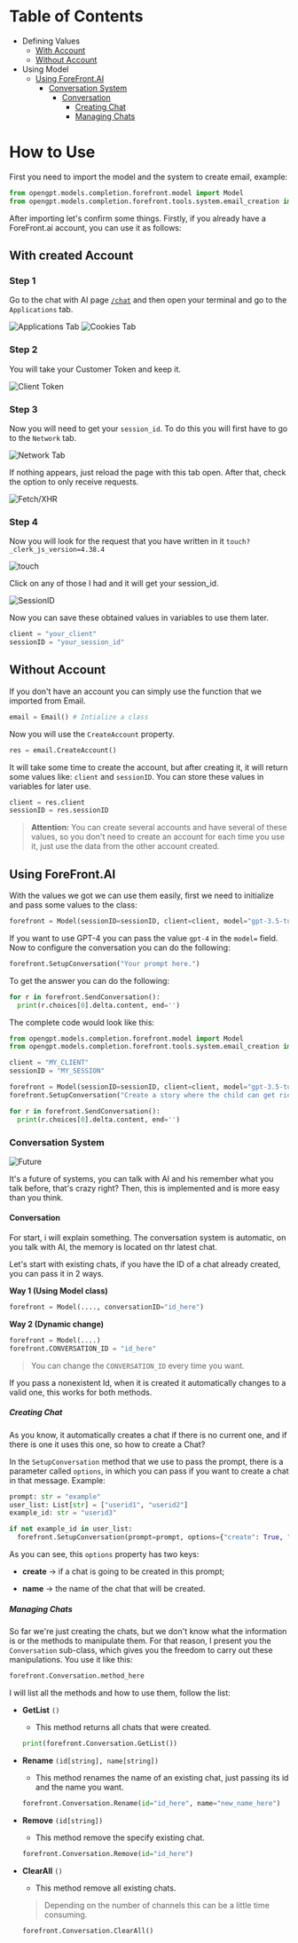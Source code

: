 # Table of Contents
- Defining Values
  - [With Account](#With-created-Account)
  - [Without Account](#Without-Account)
- Using Model
  - [Using ForeFront.AI](#Using-ForeFront.AI)
    - [Conversation System](#Conversation-System)
      - [Conversation](#Conversation)
        - [Creating Chat](#Creating-Chat)
        - [Managing Chats](#Managing-Chats)
        
# How to Use

First you need to import the model and the system to create email, example:

```py
from opengpt.models.completion.forefront.model import Model
from opengpt.models.completion.forefront.tools.system.email_creation import Email
```

After importing let's confirm some things. Firstly, if you already have a ForeFront.ai account, you can use it as follows:

## With created Account

### Step 1

Go to the chat with AI page [`/chat`](https://chat.forefront.ai) and then open your terminal and go to the `Applications` tab.

![Applications Tab](https://cdn.discordapp.com/attachments/814722115831595018/1102442650415681546/image.png)
![Cookies Tab](https://cdn.discordapp.com/attachments/814722115831595018/1102442837649412188/image.png)

### Step 2

You will take your Customer Token and keep it.

![Client Token](https://cdn.discordapp.com/attachments/814722115831595018/1102443129140949012/image.png)

### Step 3

Now you will need to get your `session_id`. To do this you will first have to go to the `Network` tab.

![Network Tab](https://cdn.discordapp.com/attachments/814722115831595018/1102443624664399882/image.png)

If nothing appears, just reload the page with this tab open. After that, check the option to only receive requests.

![Fetch/XHR](https://cdn.discordapp.com/attachments/814722115831595018/1102443860568838185/image.png)

### Step 4

Now you will look for the request that you have written in it `touch?_clerk_js_version=4.38.4`

![touch](https://cdn.discordapp.com/attachments/814722115831595018/1102444199414075444/image.png)

Click on any of those I had and it will get your session_id.

![SessionID](https://cdn.discordapp.com/attachments/814722115831595018/1102444640608735262/image.png)

Now you can save these obtained values ​​in variables to use them later.

```py
client = "your_client"
sessionID = "your_session_id"
```

## Without Account

If you don't have an account you can simply use the function that we imported from Email.

```py
email = Email() # Intialize a class
```

Now you will use the `CreateAccount` property.

```py
res = email.CreateAccount()
```

It will take some time to create the account, but after creating it, it will return some values like: `client` and `sessionID`. You can store these values in variables for later use.

```py
client = res.client
sessionID = res.sessionID
```

> **Attention:** You can create several accounts and have several of these values, so you don't need to create an account for each time you use it, just use the data from the other account created.

## Using ForeFront.AI

With the values we got we can use them easily, first we need to initialize and pass some values to the class:

```py
forefront = Model(sessionID=sessionID, client=client, model="gpt-3.5-turbo")
```

If you want to use GPT-4 you can pass the value `gpt-4` in the `model=` field.
Now to configure the conversation you can do the following:

```py
forefront.SetupConversation("Your prompt here.")
```

To get the answer you can do the following:

```py
for r in forefront.SendConversation():
  print(r.choices[0].delta.content, end='')
```

The complete code would look like this:

```py
from opengpt.models.completion.forefront.model import Model
from opengpt.models.completion.forefront.tools.system.email_creation import Email

client = "MY_CLIENT"
sessionID = "MY_SESSION"

forefront = Model(sessionID=sessionID, client=client, model="gpt-3.5-turbo")
forefront.SetupConversation("Create a story where the child can get rich in less than 3 days.")

for r in forefront.SendConversation():
  print(r.choices[0].delta.content, end='')
```

### Conversation System

![Future](https://encrypted-tbn0.gstatic.com/images?q=tbn:ANd9GcRy6dKkIjt1LXljQEYgP3R-g42eLHx4fMIGhg&usqp=CAU)

It's a future of systems, you can talk with AI and his remember what you talk before, that's crazy right? Then, this is implemented and is more easy than you think.



#### Conversation

For start, i will explain something. The conversation system is automatic, on you talk with AI, the memory is located on thr latest chat.

Let's start with existing chats, if you have the ID of a chat already created, you can pass it in 2 ways.

**Way 1 (Using Model class)**

```py
forefront = Model(...., conversationID="id_here")
```



**Way 2 (Dynamic change)**

```py
forefront = Model(....)
forefront.CONVERSATION_ID = "id_here"
```

> You can change the `CONVERSATION_ID` every time you want.

If you pass a nonexistent Id, when it is created it automatically changes to a valid one, this works for both methods.

##### Creating Chat

As you know, it automatically creates a chat if there is no current one, and if there is one it uses this one, so how to create a Chat?

In the `SetupConversation` method that we use to pass the prompt, there is a parameter called `options`, in which you can pass if you want to create a chat in that message. Example:

```py
prompt: str = "example"
user_list: List[str] = ["userid1", "userid2"]
example_id: str = "userid3"

if not example_id in user_list:
  forefront.SetupConversation(prompt=prompt, options={"create": True, "name": example_id + " Chat"})
```

As you can see, this `options` property has two keys:

- **create** -> if a chat is going to be created in this prompt;

- **name** -> the name of the chat that will be created.

##### Managing Chats

So far we're just creating the chats, but we don't know what the information is or the methods to manipulate them. For that reason, I present you the `Conversation` sub-class, which gives you the freedom to carry out these manipulations. You use it like this:

```py
forefront.Conversation.method_here
```

I will list all the methods and how to use them, follow the list:

- **GetList** `()`
  - This method returns all chats that were created.
  ```py
  print(forefront.Conversation.GetList())
  ```

- **Rename** `(id[string], name[string])`
  - This method renames the name of an existing chat, just passing its id and the name you want.
  ```py
  forefront.Conversation.Rename(id="id_here", name="new_name_here")
  ```
 
- **Remove** `(id[string])`
  - This method remove the specify existing chat.
  ```py
  forefront.Conversation.Remove(id="id_here")
  ```
  
- **ClearAll** `()`
  - This method remove all existing chats.
  > Depending on the number of channels this can be a little time consuming.
  ```py
  forefront.Conversation.ClearAll()
  ```
